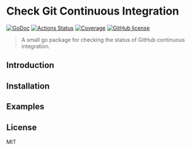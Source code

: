 # Check Git Continuous Integration

[![GoDoc](https://godoc.org/github.com/golang/gddo?status.svg)](https://godoc.org/github.com/JessieFrance/check-git-ci)
[![Actions Status](https://github.com/JessieFrance/check-git-ci/workflows/Build%20and%20Test/badge.svg)](https://github.com/JessieFrance/check-git-ci/actions)
[![Coverage](https://gocover.io/_badge/github.com/JessieFrance/check-git-ci)](https://gocover.io/github.com/JessieFrance/check-git-ci)
[![GitHub license](https://img.shields.io/github/license/JessieFrance/check-git-ci?style=flat-square)](https://github.com/JessieFrance/check-git-ci/blob/main/LICENSE)

> A small go package for checking the status of GitHub continuous integration.

## Introduction

## Installation

## Examples

## License

MIT
